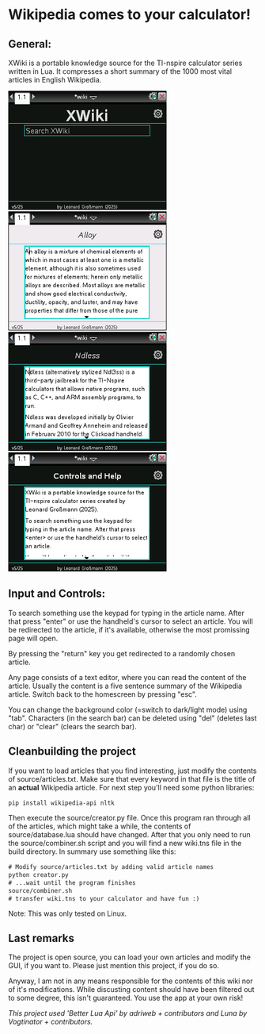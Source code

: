 # **Wikipedia comes to your calculator!**

## **General:**

XWiki is a portable knowledge source for the TI-nspire calculator series written in Lua. It compresses a short summary of the 1000 most vital articles in English Wikipedia.

![alt text](https://github.com/leog314/XWiki/blob/main/build/media/wiki.gif?raw=true) ![alt text](https://github.com/leog314/XWiki/blob/main/build/media/wiki1.png?raw=true)
![alt text](https://github.com/leog314/XWiki/blob/main/build/media/wiki2.png?raw=true) ![alt text](https://github.com/leog314/XWiki/blob/main/build/media/wiki3.png?raw=true)

## **Input and Controls:**

To search something use the keypad for typing in the article name. After that press "enter" or use the handheld's cursor to select an article.
You will be redirected to the article, if it's available, otherwise the most promissing page will open.

By pressing the "return" key you get redirected to a randomly chosen article.

Any page consists of a text editor, where you can read the content of the article. Usually the content is a five sentence summary of the Wikipedia article.
Switch back to the homescreen by pressing "esc".

You can change the background color (=switch to dark/light mode) using "tab".
Characters (in the search bar) can be deleted using "del" (deletes last char) or "clear" (clears the search bar).

## **Cleanbuilding the project**

If you want to load articles that you find interesting, just modify the contents of source/articles.txt. Make sure that every keyword in that file is the title of an **actual** Wikipedia article.
For next step you'll need some python libraries:

    pip install wikipedia-api nltk

Then execute the source/creator.py file. Once this program ran through all of the articles, which might take a while, the contents of source/database.lua should have changed.
After that you only need to run the source/combiner.sh script and you will find a new wiki.tns file in the build directory.
In summary use something like this:

    # Modify source/articles.txt by adding valid article names
    python creator.py
    # ...wait until the program finishes
    source/combiner.sh
    # transfer wiki.tns to your calculator and have fun :)

Note: This was only tested on Linux.

## **Last remarks**

The project is open source, you can load your own articles and modify the GUI, if you want to. Please just mention this project, if you do so.

Anyway, I am not in any means responsible for the contents of this wiki nor of it's modifications. While discusting content should have been filtered out to some degree, this isn't guaranteed. You use the app at your own risk!

*This project used 'Better Lua Api' by adriweb + contributors and Luna by Vogtinator + contributors.*